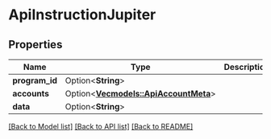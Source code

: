 # ApiInstructionJupiter

## Properties

Name | Type | Description | Notes
------------ | ------------- | ------------- | -------------
**program_id** | Option<**String**> |  | [optional]
**accounts** | Option<[**Vec<models::ApiAccountMeta>**](apiAccountMeta.md)> |  | [optional]
**data** | Option<**String**> |  | [optional]

[[Back to Model list]](../README.md#documentation-for-models) [[Back to API list]](../README.md#documentation-for-api-endpoints) [[Back to README]](../README.md)


